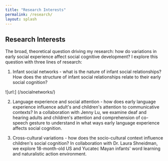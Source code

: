 ```yaml
---
title: "Research Interests"
permalink: /research/
layout: splash
---
```

## Research Interests

The broad, theoretical question driving my research: how do variations in early social experience affect social cognitive development? I explore this question with three lines of research: 

1. Infant social networks - what is the nature of infant social relationships? How does the structure of infant social relationships relate to their early social cognition?

![url:] (/socialnetworks/)

2. Language experience and social attention - how does early language experience influence adult's and children's attention to communicative contexts? In a collaboration with Jenny Lu, we examine deaf and hearing adults and children's attention and comprehension of co-speech gesture to understand in what ways early language experience affects social cognition. 

3. Cross-cultural variations - how does the socio-cultural context influence children's social cognition? In collaboration with Dr. Laura Shneidman, we explore 18-month-old US and Yucatec Mayan infants' word learning and naturalistic action environment. 







